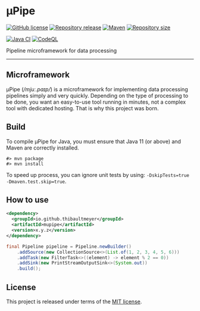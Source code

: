 # μPipe

[![GitHub license](https://img.shields.io/badge/license-MIT-blue.svg?logo=github)](https://raw.githubusercontent.com/thibaultmeyer/mupipe/master/LICENSE)
[![Repository release](https://img.shields.io/github/v/release/thibaultmeyer/mupipe?logo=github)](https://github.com/thibaultmeyer/mupipe/releases)
[![Maven](https://img.shields.io/maven-central/v/io.github.thibaultmeyer/mupipe.svg?logo=apache-maven)](https://search.maven.org/artifact/io.github.thibaultmeyer/mupipe)
[![Repository size](https://img.shields.io/github/repo-size/thibaultmeyer/mupipe.svg?logo=git)](https://github.com/thibaultmeyer/mupipe)

[![Java CI](https://img.shields.io/github/actions/workflow/status/thibaultmeyer/mupipe/build.yml?logo=github&color=%231da868&branch=master)](https://github.com/thibaultmeyer/mupipe/actions/workflows/build.yml)
[![CodeQL](https://img.shields.io/github/actions/workflow/status/thibaultmeyer/mupipe/codeql-analysis.yml?label=codeql&logo=github&color=%231da868&branch=master)](https://github.com/thibaultmeyer/mupipe/actions/workflows/codeql-analysis.yml)

Pipeline microframework for data processing
*****


## Microframework
μPipe (_/mjuː.paɪp/_) is a microframework for implementing data processing pipelines
simply and very quickly. Depending on the type of processing to be done, you want an
easy-to-use tool running in minutes, not a complex tool with dedicated hosting. That
is why this project was born.



## Build
To compile μPipe for Java, you must ensure that Java 11 (or above) and Maven are correctly
installed.

    #> mvn package
    #> mvn install

To speed up process, you can ignore unit tests by using: `-DskipTests=true -Dmaven.test.skip=true`.



## How to use

```xml
<dependency>
  <groupId>io.github.thibaultmeyer</groupId>
  <artifactId>mupipe</artifactId>
  <version>x.y.z</version>
</dependency>
```


```java
final Pipeline pipeline = Pipeline.newBuilder()
    .addSource(new CollectionSource<>(List.of(1, 2, 3, 4, 5, 6)))
    .addTask(new FilterTask<>((element) -> element % 2 == 0))
    .addSink(new PrintStreamOutputSink<>(System.out))
    .build();
```



## License
This project is released under terms of the [MIT license](https://raw.githubusercontent.com/thibaultmeyer/mupipe/master/LICENSE).
